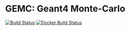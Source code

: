# GEMC: Geant4 Monte-Carlo 
[![Build Status](https://travis-ci.com/gemc/src.svg?branch=master)](https://travis-ci.com/gemc/src/builds) 
[![Docker Build Status](https://img.shields.io/docker/cloud/build/jeffersonlab/gemc:centos8)](https://hub.docker.com/repository/docker/jeffersonlab/gemc/builds)


